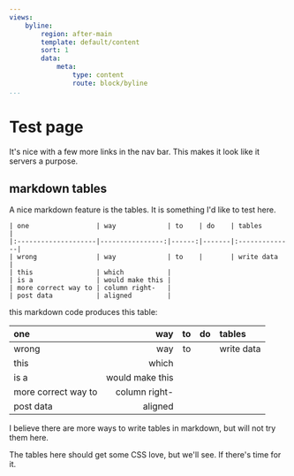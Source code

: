 ```yaml
---
views:
    byline:
        region: after-main
        template: default/content
        sort: 1
        data:
            meta:
                type: content
                route: block/byline
...
```

Test page
===

It's nice with a few more links in the nav bar. This makes it look like it
servers a purpose.

markdown tables
---

A nice markdown feature is the tables. It is something I'd like to test here.

    | one                 | way             | to    | do    | tables        |
    |:--------------------|----------------:|------:|-------|:--------------|
    | wrong               | way             | to    |       | write data    |
    | this                | which           |
    | is a                | would make this |
    | more correct way to | column right-   |
    | post data           | aligned         |

this markdown code produces this table:

| one                 | way             | to    | do    | tables        |
|:--------------------|----------------:|------:|-------|:--------------|
| wrong               | way             | to    |       | write data    |
| this                | which           |
| is a                | would make this |
| more correct way to | column right-   |
| post data           | aligned         |

I believe there are more ways to write tables in markdown, but will not try them
here.

The tables here should get some CSS love, but we'll see. If there's time for it.
